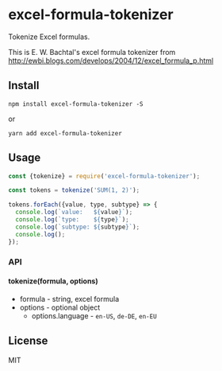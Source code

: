 # excel-formula-tokenizer

Tokenize Excel formulas.

This is E. W. Bachtal's excel formula tokenizer from http://ewbi.blogs.com/develops/2004/12/excel_formula_p.html

## Install

`npm install excel-formula-tokenizer -S`

or

`yarn add excel-formula-tokenizer`

## Usage

```js
const {tokenize} = require('excel-formula-tokenizer');

const tokens = tokenize('SUM(1, 2)');

tokens.forEach({value, type, subtype} => {
  console.log(`value:   ${value}`);
  console.log(`type:    ${type}`);
  console.log(`subtype: ${subtype}`);
  console.log();
});
```

### API

#### tokenize(formula, options)

- formula - string, excel formula
- options - optional object
  - options.language - `en-US`, `de-DE`, `en-EU`

## License

MIT
